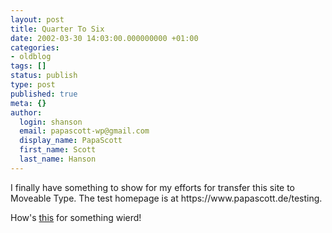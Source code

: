 ```yaml
---
layout: post
title: Quarter To Six
date: 2002-03-30 14:03:00.000000000 +01:00
categories:
- oldblog
tags: []
status: publish
type: post
published: true
meta: {}
author:
  login: shanson
  email: papascott-wp@gmail.com
  display_name: PapaScott
  first_name: Scott
  last_name: Hanson
---
```

<p>I finally have something to show for my efforts for transfer this site to Moveable Type. The test homepage is at https://www.papascott.de/testing.</p>
<p>How's <a href="/1999/12/05/">this</a> for something wierd!</p>
